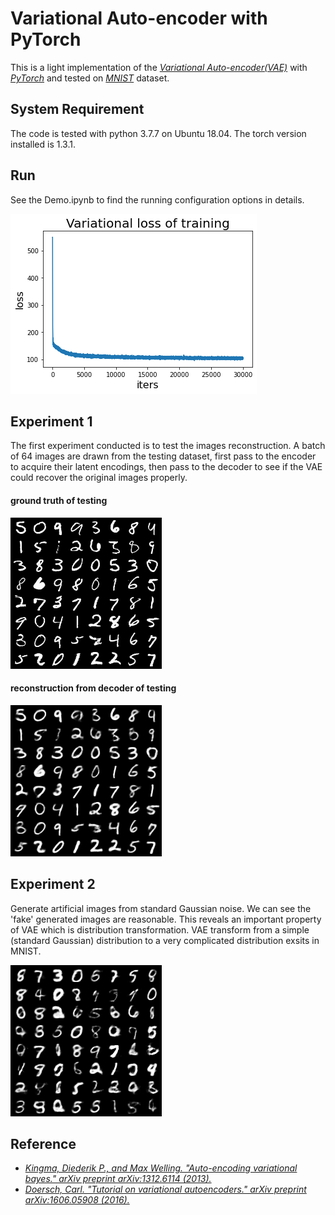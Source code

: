 # Variational Auto-encoder with PyTorch

This is a light implementation of the [_Variational Auto-encoder(VAE)_](https://arxiv.org/abs/1606.05908) with [_PyTorch_](https://pytorch.org/) and tested on [_MNIST_](http://yann.lecun.com/exdb/mnist/) dataset. 

## System Requirement

The code is tested with python 3.7.7 on Ubuntu 18.04. The torch version installed is 1.3.1. 

## Run

See the Demo.ipynb to find the running configuration options in details.

![loss](https://github.com/shib0li/VAE-torch/blob/master/figures/loss_hist.png)

## Experiment 1

The first experiment conducted is to test the images reconstruction. A batch of 64 images are drawn from the testing dataset, first pass to the encoder to acquire their latent encodings, then pass to the decoder to see if the VAE could recover the original images properly.

#### ground truth of testing
![ground_truth](https://github.com/shib0li/VAE-torch/blob/master/figures/ground.png)

#### reconstruction from decoder of testing
![recover](https://github.com/shib0li/VAE-torch/blob/master/figures/recover.png)

## Experiment 2

Generate artificial images from standard Gaussian noise. We can see the 'fake' generated images are reasonable. This reveals an important property of VAE which is distribution transformation. VAE transform from a simple (standard Gaussian) distribution to a very complicated distribution exsits in MNIST. 

![noise](https://github.com/shib0li/VAE-torch/blob/master/figures/noise.png)

## Reference

* [_Kingma, Diederik P., and Max Welling. "Auto-encoding variational bayes." arXiv preprint arXiv:1312.6114 (2013)._](https://arxiv.org/abs/1312.6114)
* [_Doersch, Carl. "Tutorial on variational autoencoders." arXiv preprint arXiv:1606.05908 (2016)._](https://arxiv.org/abs/1606.05908)


